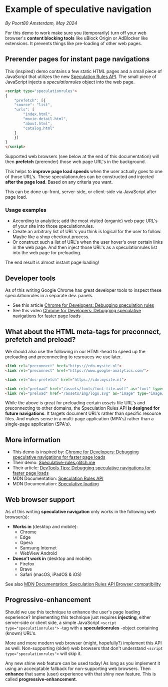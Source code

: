 # Example of speculative navigation

*By Poort80 Amsterdam, May 2024*

For this demo to work make sure you (temporarily) turn off your web browser's **content blocking tools** like uBlock Origin or AdBlocker like extensions. It prevents things like pre-loading of other web pages.

## Prerender pages for instant page navigations

This (inspired) demo contains a few static HTML pages and a small piece of JavaScript that utilizes the new [Speculation Rules API](https://developer.mozilla.org/en-US/docs/Web/API/Speculation_Rules_API). The small piece of JavaScript injects a *speculationrules* object into the web page.

```html
<script type="speculationrules">
{
    "prefetch": [{
    "source": "list",
    "urls": [
        "index.html",
        "movie-detail.html",
        "about.html",
        "catalog.html"
    ]
    }]
}
</script>
```

Supported web browsers (see below at the end of this documentation) will then **prefetch** (prerender) those web page URL's in the background.

This helps to **improve page load speeds** when the user actually goes to one of those URL's. These speculationrules can be constructed and injected **after the page load**. Based on any criteria you want. 

This can be done up-front, server-side, or client-side via JavaScript after page load.

### Usage examples

* According to analytics; add the most visited (organic) web page URL's of your site into those speculationrules. 
* Create an arbitrary list of URL's you think is logical for the user to follow. Maybe like a shop checkout process.
* Or construct such a list of URL's when the user hover's over certain links in the web page. And then inject those URL's as a speculationrules list into the web page for preloading.

The end result is almost instant page loading!

## Developer tools

As of this writing Google Chrome has great developer tools to inspect these speculationrules in a separate dev. panels.

* See this article [Chrome for Developers: Debugging speculation rules](https://developer.chrome.com/docs/devtools/application/debugging-speculation-rules)
* See this video  [Chrome for Developers: Debugging speculative navigations for faster page loads](https://www.youtube.com/watch?v=BIpz9Hdjm_A)

## What about the HTML meta-tags for preconnect, prefetch and preload?

We should also use the following in our HTML-head to speed up the preloading and preconnecting to resrouces we use later.

```html
<link rel="preconnect" href="https://cdn.mysite.nl">
<link rel="preconnect" href="https://www.google-analytics.com/">

<link rel="dns-prefetch" href="https://cdn.mysite.nl">

<link rel="preload" href="/assets/fonts/font-file.woff" as="font" type="font/woff2" crossorigin>
<link rel="preload" href="/assets/img/logo.svg" as="image" type="image/svg+xml" crossorigin>
```

While the above is great for preloading certain *assets* file URL's and preconnecting to other domains, the Speculation Rules API **is designed for future navigations**. It targets document URL's rather than specific resource files. And makes sense in a multi-page application (MPA's) rather than a single-page application (SPA's).

## More information

* This demo is inspired by: [Chrome for Developers: Debugging speculative navigations for faster page loads](https://www.youtube.com/watch?v=BIpz9Hdjm_A)
* Their demo: [Speculative-rules.glitch.me](https://speculative-rules.glitch.me/)
* Their article: [DevTools Tips: Debugging speculative navigations for faster page loads](https://developer.chrome.com/blog/devtools-tips-31)
* MDN Documentation: [Speculation Rules API](https://developer.mozilla.org/en-US/docs/Web/API/Speculation_Rules_API)
* MDN Documentation: [Speculative loading](https://developer.mozilla.org/en-US/docs/Web/Performance/Speculative_loading)

## Web browser support

As of this writing **speculative navigation** only works in the following web browser(s):

* **Works in** (desktop and mobile):
    * Chrome 
    * Edge
    * Opera
    * Samsung Internet
    * WebView Android
* **Doesn’t work in** (desktop and mobile):
    * Firefox
    * Brave 
    * Safari (macOS, iPadOS & iOS)

See also [MDN Documentation: Speculation Rules API Browser compatibility](https://developer.mozilla.org/en-US/docs/Web/API/Speculation_Rules_API#browser_compatibility)

## Progressive-enhancement

Should we use this technique to enhance the user's page loading experience? Implementing this technique just requires **injecting**, either server-side or client side, a simple JavaScript `<script type="speculationrules">` -tag with a **speculationrules** -object containing (known) URL's. 

More and more modern web browser (might, hopefully?) implement this API as well. Non-supporting (older) web browsers that don't understand `<script type="speculationrules">` will skip it. 

Any new shine web feature can be used today! As long as you implement it using an accecptable fallback for non-supporting web browsers. Then **enhance** that same (user) experience with that shiny new feature. This is called **progressive-enhancement**.